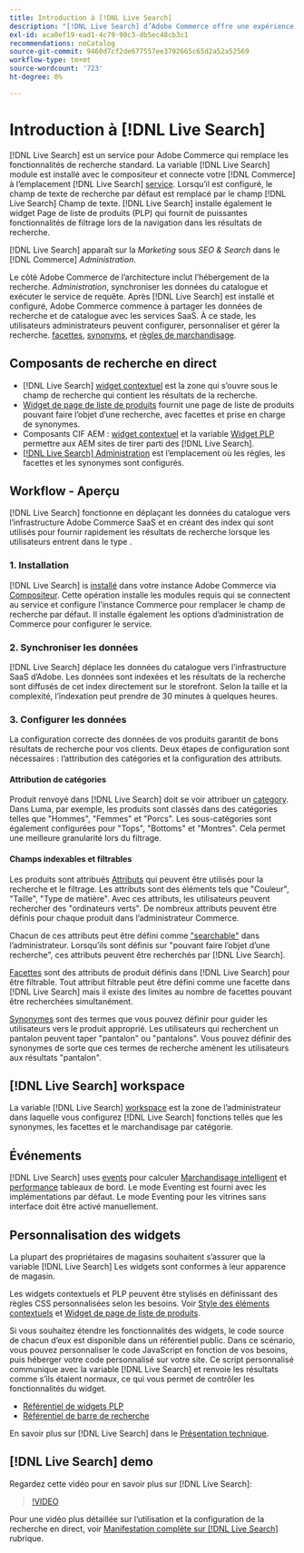 ```yaml
---
title: Introduction à [!DNL Live Search]
description: "[!DNL Live Search] d’Adobe Commerce offre une expérience de recherche rapide, super pertinente et intuitive."
exl-id: aca0ef19-ead1-4c79-90c3-db5ec48cb3c1
recommendations: noCatalog
source-git-commit: 9460d7cf2de677557ee3792665c65d2a52a52569
workflow-type: tm+mt
source-wordcount: '723'
ht-degree: 0%

---
```


# Introduction à [!DNL Live Search]

[!DNL Live Search] est un service pour Adobe Commerce qui remplace les fonctionnalités de recherche standard. La variable [!DNL Live Search] module est installé avec le compositeur et connecte votre [!DNL Commerce] à l’emplacement [!DNL Live Search] [service](../landing/saas.md). Lorsqu’il est configuré, le champ de texte de recherche par défaut est remplacé par le champ [!DNL Live Search] Champ de texte. [!DNL Live Search] installe également le widget Page de liste de produits (PLP) qui fournit de puissantes fonctionnalités de filtrage lors de la navigation dans les résultats de recherche.

[!DNL Live Search] apparaît sur la *Marketing* sous *SEO &amp; Search* dans le [!DNL Commerce] *Administration*.

Le côté Adobe Commerce de l’architecture inclut l’hébergement de la recherche. *Administration*, synchroniser les données du catalogue et exécuter le service de requête. Après [!DNL Live Search] est installé et configuré, Adobe Commerce commence à partager les données de recherche et de catalogue avec les services SaaS. À ce stade, les utilisateurs administrateurs peuvent configurer, personnaliser et gérer la recherche. [facettes](facets.md), [synonyms](synonyms.md), et [règles de marchandisage](category-merch.md).

## Composants de recherche en direct

* [!DNL Live Search] [widget contextuel](storefront-popover.md) est la zone qui s’ouvre sous le champ de recherche qui contient les résultats de la recherche.
* [Widget de page de liste de produits](plp-styling.md) fournit une page de liste de produits pouvant faire l’objet d’une recherche, avec facettes et prise en charge de synonymes.
* Composants CIF AEM : [widget contextuel](https://experienceleague.adobe.com/docs/experience-manager-cloud-service/content/content-and-commerce/integrations/live-search-popover.html?lang=en) et la variable [Widget PLP](https://experienceleague.adobe.com/docs/experience-manager-cloud-service/content/content-and-commerce/integrations/live-search-plp.html) permettre aux AEM sites de tirer parti des [!DNL Live Search].
* [[!DNL Live Search] Administration](workspace.md) est l’emplacement où les règles, les facettes et les synonymes sont configurés.

## Workflow - Aperçu

[!DNL Live Search] fonctionne en déplaçant les données du catalogue vers l’infrastructure Adobe Commerce SaaS et en créant des index qui sont utilisés pour fournir rapidement les résultats de recherche lorsque les utilisateurs entrent dans le type .

### 1. Installation

[!DNL Live Search] is [installé](install.md) dans votre instance Adobe Commerce via [Compositeur](https://getcomposer.org/). Cette opération installe les modules requis qui se connectent au service et configure l’instance Commerce pour remplacer le champ de recherche par défaut. Il installe également les options d’administration de Commerce pour configurer le service.

### 2. Synchroniser les données

[!DNL Live Search] déplace les données du catalogue vers l’infrastructure SaaS d’Adobe. Les données sont indexées et les résultats de la recherche sont diffusés de cet index directement sur le storefront. Selon la taille et la complexité, l’indexation peut prendre de 30 minutes à quelques heures.

### 3. Configurer les données

La configuration correcte des données de vos produits garantit de bons résultats de recherche pour vos clients. Deux étapes de configuration sont nécessaires : l’attribution des catégories et la configuration des attributs.

#### Attribution de catégories

Produit renvoyé dans [!DNL Live Search] doit se voir attribuer un [category](https://experienceleague.adobe.com/docs/commerce-admin/catalog/categories/categories.html). Dans Luma, par exemple, les produits sont classés dans des catégories telles que &quot;Hommes&quot;, &quot;Femmes&quot; et &quot;Porcs&quot;. Les sous-catégories sont également configurées pour &quot;Tops&quot;, &quot;Bottoms&quot; et &quot;Montres&quot;. Cela permet une meilleure granularité lors du filtrage.

#### Champs indexables et filtrables

Les produits sont attribués [Attributs](https://experienceleague.adobe.com/docs/commerce-admin/catalog/product-attributes/product-attributes.html) qui peuvent être utilisés pour la recherche et le filtrage. Les attributs sont des éléments tels que &quot;Couleur&quot;, &quot;Taille&quot;, &quot;Type de matière&quot;. Avec ces attributs, les utilisateurs peuvent rechercher des &quot;ordinateurs verts&quot;. De nombreux attributs peuvent être définis pour chaque produit dans l’administrateur Commerce.

Chacun de ces attributs peut être défini comme [&quot;searchable&quot;](https://experienceleague.adobe.com/docs/commerce-admin/catalog/catalog/search/search.html) dans l’administrateur. Lorsqu’ils sont définis sur &quot;pouvant faire l’objet d’une recherche&quot;, ces attributs peuvent être recherchés par [!DNL Live Search].

[Facettes](facets.md) sont des attributs de produit définis dans [!DNL Live Search] pour être filtrable. Tout attribut filtrable peut être défini comme une facette dans [!DNL Live Search] mais il existe des limites au nombre de facettes pouvant être recherchées simultanément.

[Synonymes](synonyms.md) sont des termes que vous pouvez définir pour guider les utilisateurs vers le produit approprié. Les utilisateurs qui recherchent un pantalon peuvent taper &quot;pantalon&quot; ou &quot;pantalons&quot;. Vous pouvez définir des synonymes de sorte que ces termes de recherche amènent les utilisateurs aux résultats &quot;pantalon&quot;.

## [!DNL Live Search] workspace

La variable [!DNL Live Search] [workspace](workspace.md) est la zone de l’administrateur dans laquelle vous configurez [!DNL Live Search] fonctions telles que les synonymes, les facettes et le marchandisage par catégorie.

## Événements

[!DNL Live Search] uses [events](events.md) pour calculer [Marchandisage intelligent](category-merch.md) et [performance](performance.md) tableaux de bord. Le mode Eventing est fourni avec les implémentations par défaut. Le mode Eventing pour les vitrines sans interface doit être activé manuellement.

## Personnalisation des widgets

La plupart des propriétaires de magasins souhaitent s’assurer que la variable [!DNL Live Search] Les widgets sont conformes à leur apparence de magasin.

Les widgets contextuels et PLP peuvent être stylisés en définissant des règles CSS personnalisées selon les besoins. Voir [Style des éléments contextuels](storefront-popover-styling.md) et [Widget de page de liste de produits](plp-styling.md).

Si vous souhaitez étendre les fonctionnalités des widgets, le code source de chacun d’eux est disponible dans un référentiel public.
Dans ce scénario, vous pouvez personnaliser le code JavaScript en fonction de vos besoins, puis héberger votre code personnalisé sur votre site. Ce script personnalisé communique avec la variable [!DNL Live Search] et renvoie les résultats comme s’ils étaient normaux, ce qui vous permet de contrôler les fonctionnalités du widget.

* [Référentiel de widgets PLP](https://github.com/adobe/storefront-product-listing-page)
* [Référentiel de barre de recherche](https://github.com/adobe/storefront-search-as-you-type)

En savoir plus sur [!DNL Live Search] dans le [Présentation technique](technical-overview.md).

## [!DNL Live Search] demo

Regardez cette vidéo pour en savoir plus sur [!DNL Live Search]:

>[!VIDEO](https://video.tv.adobe.com/v/3418679?quality=12&learn=on)

Pour une vidéo plus détaillée sur l’utilisation et la configuration de la recherche en direct, voir [Manifestation complète sur [!DNL Live Search]](https://experienceleague.adobe.com/docs/commerce-learn/tutorials/marketing/live-search-full-demonstration.html) rubrique.
